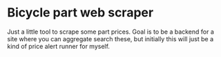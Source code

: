 # Bicycle part web scraper

Just a little tool to scrape some part prices. Goal is to be a backend for a site where you can aggregate search these, but initially this will just be a kind of price alert runner for  myself.
